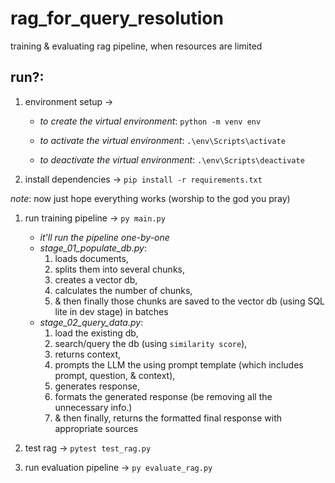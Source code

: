 # rag_for_query_resolution
training & evaluating rag pipeline, when resources are limited

## run?:
1. environment setup →
    * *to create the virtual environment*: ```python -m venv env```
    
    * *to activate the virtual environment*: ```.\env\Scripts\activate```
    
    * *to deactivate the virtual environment*: ```.\env\Scripts\deactivate```

2. install dependencies → ```pip install -r requirements.txt```

*note*: now just hope everything works (worship to the god you pray)

1. run training pipeline → ```py main.py```
    * *it'll run the pipeline one-by-one*
    * *stage_01_populate_db.py*: 
        1. loads documents, 
        2. splits them into several chunks, 
        3. creates a vector db, 
        4. calculates the number of chunks, 
        5. & then finally those chunks are saved to the vector db (using SQL lite in dev stage) in batches
    * *stage_02_query_data.py*:
        1. load the existing db,
        2. search/query the db (using `similarity score`),
        3. returns context,
        4. prompts the LLM the using prompt template (which includes prompt, question, & context),
        5. generates response,
        6. formats the generated response (be removing all the unnecessary info.)
        7. & then finally, returns the formatted final response with appropriate sources

2. test rag → ```pytest test_rag.py```

3. run evaluation pipeline → ```py evaluate_rag.py```